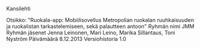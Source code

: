 ﻿Kansilehti
 
Otsikko: "Ruokala-app: Mobiilisovellus Metropolian ruokalan ruuhkaisuuden ja ruokalistan tarkastelemiseen, sekä palautteen antoon"
Ryhmän nimi JMM
Ryhmän jäsenet Jenna Leinonen, Mari Leino, Marika Sillantaus, Toni Nyström
Päivämäärä 8.12.2013
Versiohistoria 1.0
